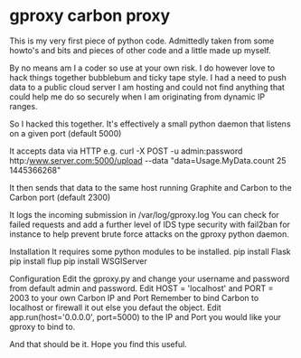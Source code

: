 # gproxy carbon proxy
This is my very first piece of python code. 
Admittedly taken from some howto's and bits and pieces of other code and a little made up myself.

By no means am I a coder so use at your own risk. I do however love to hack things together bubblebum 
and ticky tape style. I had a need to push data to a public cloud server I am hosting and could not find 
anything that could help me do so securely when I am originating from dynamic IP ranges.

So I hacked this together.
It's effectively a small python daemon that listens on a given port (default 5000)

It accepts data via HTTP 
e.g. curl -X POST -u admin:password http:/www.server.com:5000/upload --data "data=Usage.MyData.count 25 1445366268"

It then sends that data to the same host running Graphite and Carbon to the Carbon port (default 2300)

It logs the incoming submission in /var/log/gproxy.log 
You can check for failed requests and add a further level of IDS type security with fail2ban for instance to 
help prevent brute force attacks on the gproxy python daemon.

Installation
It requires some python modules to be installed.
pip install Flask
pip install flup
pip install WSGIServer

Configuration
Edit the gproxy.py and change your username and password from default admin and password.
Edit HOST = 'localhost' and PORT = 2003 to your own Carbon IP and Port 
Remember to bind Carbon to localhost or firewall it out else you defaut the object.
Edit app.run(host='0.0.0.0', port=5000) to the IP and Port you would like your gproxy to bind to.

And that should be it.
Hope you find this useful.






